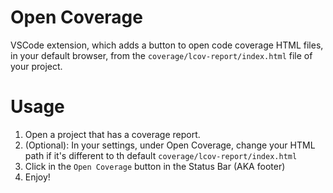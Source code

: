 # Open Coverage

VSCode extension, which adds a button to open code coverage HTML files, in your default browser, from the `coverage/lcov-report/index.html` file of your project.

# Usage

1. Open a project that has a coverage report.
2. (Optional): In your settings, under Open Coverage, change your HTML path if it's different to th default `coverage/lcov-report/index.html`
3. Click in the `Open Coverage` button in the Status Bar (AKA footer)
4. Enjoy!
